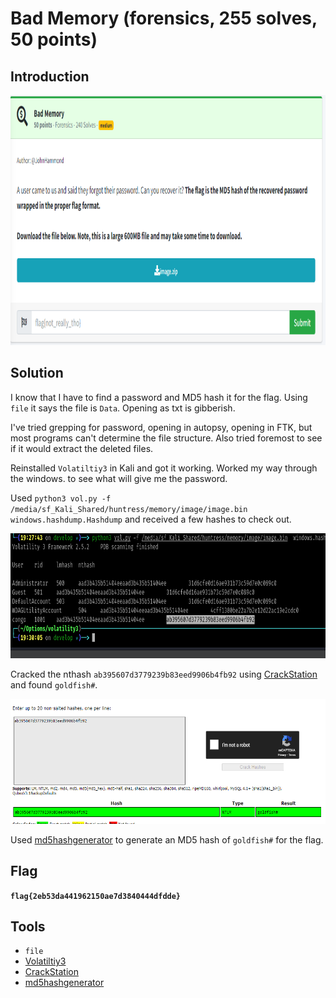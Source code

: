 # Bad Memory (forensics, 255 solves, 50 points)

## Introduction

<p align="left">
  <img height=400 img src=./readme_assets/memory-challenge.PNG/>
</p>

## Solution

I know that I have to find a password and MD5 hash it for the flag. Using `file` it says the file is `Data`. Opening as txt is gibberish.

I've tried grepping for password, opening in autopsy, opening in FTK, but most programs can't determine the file structure. Also tried foremost to see if it would extract the deleted files.

Reinstalled `Volatiltiy3` in Kali and got it working. Worked my way through the windows.<commands> to see what will give me the password.

Used `python3 vol.py -f /media/sf_Kali_Shared/huntress/memory/image/image.bin  windows.hashdump.Hashdump` and received a few hashes to check out.

<p align="left">
  <img height=200 img src=./readme_assets/memory-hash.PNG/>
</p>

Cracked the nthash `ab395607d3779239b83eed9906b4fb92` using [CrackStation](https://crackstation.net/) and found `goldfish#`.

<p align="left">
  <img height=200 img src=./readme_assets/memory-crack.PNG/>
</p>

Used [md5hashgenerator](https://www.md5hashgenerator.com/) to generate an MD5 hash of `goldfish#` for the flag.

## Flag

**`flag{2eb53da441962150ae7d3840444dfdde}`**

## Tools

- `file`
- [Volatiltiy3](https://www.volatilityfoundation.org/)
- [CrackStation](https://crackstation.net/)
- [md5hashgenerator](https://www.md5hashgenerator.com/)
